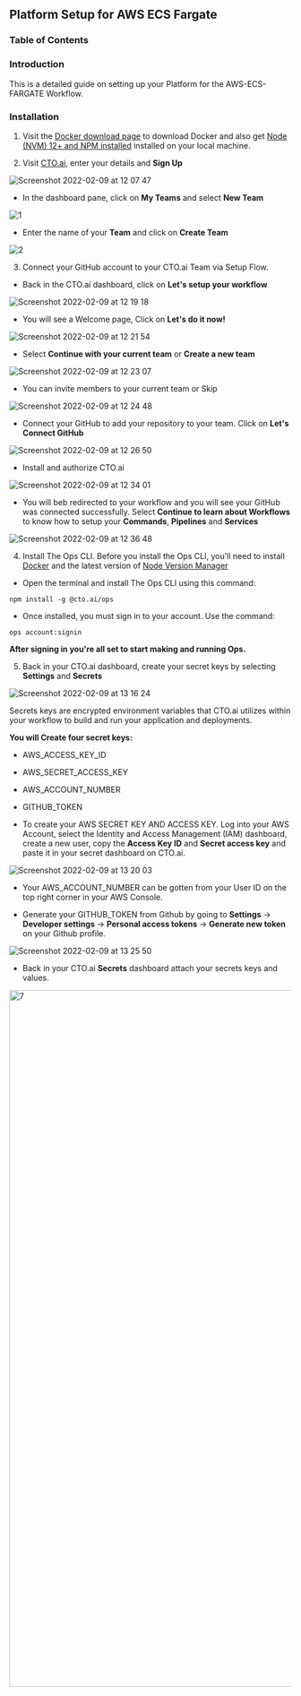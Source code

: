 ## Platform Setup for AWS ECS Fargate 


### Table of Contents



### Introduction 

This is a detailed guide on setting up your Platform for the AWS-ECS-FARGATE Workflow.

### Installation 

1. Visit the [Docker download page](https://docs.docker.com/get-docker/) to download Docker and also get [Node (NVM) 12+ and NPM installed](https://www.sitepoint.com/quick-tip-multiple-versions-node-nvm/) installed on your local machine. 

2. Visit [CTO.ai](https://cto.ai/auth/realms/ops/protocol/openid-connect/registrations?client_id=www&redirect_uri=https://cto.ai/questions&response_mode=fragment&response_type=code&scope=openid&nonce=a1d72c6b-a16f-4d85-88c1-84412cfaff97), enter your details and **Sign Up**

![Screenshot 2022-02-09 at 12 07 47](https://user-images.githubusercontent.com/24816990/153186439-0d438b33-fd30-4fc7-b36a-81a613982da1.png)

- In the dashboard pane, click on **My Teams** and select **New Team**

![1](https://user-images.githubusercontent.com/24816990/153188688-180c8765-e274-430f-9446-9a8c00a540f3.png)

- Enter the name of your **Team** and click on **Create Team**

![2](https://user-images.githubusercontent.com/24816990/153189225-846588e3-88bb-4604-9eea-52c0f9b5ef8b.png)



3. Connect your GitHub account to your CTO.ai Team via Setup Flow. 

- Back in the CTO.ai dashboard, click on **Let's setup your workflow**


![Screenshot 2022-02-09 at 12 19 18](https://user-images.githubusercontent.com/24816990/153189950-6ea67dd1-d401-48d1-a256-8942e3d1be83.png)


- You will see a Welcome page, Click on **Let's do it now!** 

![Screenshot 2022-02-09 at 12 21 54](https://user-images.githubusercontent.com/24816990/153190213-483c0629-9aa8-4f1b-b645-a8dfa49439c5.png)


- Select **Continue with your current team** or **Create a new team**

![Screenshot 2022-02-09 at 12 23 07](https://user-images.githubusercontent.com/24816990/153190483-bf3f3bd2-7e78-41e7-a885-fdb538ab5f27.png)


- You can invite members to your current team or Skip 

![Screenshot 2022-02-09 at 12 24 48](https://user-images.githubusercontent.com/24816990/153190810-c65bb157-369f-46e3-8883-6d6d362bba18.png)


- Connect your GitHub to add your repository to your team. Click on **Let's Connect GitHub**

![Screenshot 2022-02-09 at 12 26 50](https://user-images.githubusercontent.com/24816990/153191100-b096ba4b-83e0-41b9-bb14-8a40c00c489c.png)


- Install and authorize CTO.ai


![Screenshot 2022-02-09 at 12 34 01](https://user-images.githubusercontent.com/24816990/153192060-238ac84f-d441-46b3-85e6-5a1b8c79fcba.png)


- You will beb redirected to your workflow and you will see your GitHub was connected successfully. Select **Continue to learn about Workflows** to know how to setup your **Commands**, **Pipelines** and **Services**

![Screenshot 2022-02-09 at 12 36 48](https://user-images.githubusercontent.com/24816990/153192419-de8b0f67-3d3a-45c7-81c1-6332d9c947a8.png)


4. Install The Ops CLI. Before you install the Ops CLI, you'll need to install [Docker](https://docs.docker.com/get-docker/) and the latest version of [Node Version Manager](https://github.com/nvm-sh/nvm)

- Open the terminal and install The Ops CLI using this command:

```
npm install -g @cto.ai/ops
```

- Once installed, you must sign in to your account. Use the command:

```
ops account:signin
```

**After signing in you're all set to start making and running Ops.**

5. Back in your CTO.ai dashboard, create your secret keys by selecting **Settings** and **Secrets**

![Screenshot 2022-02-09 at 13 16 24](https://user-images.githubusercontent.com/24816990/153199366-0550c6fb-d323-439d-bd5e-d99c055b18c7.png)

Secrets keys are encrypted environment variables that CTO.ai utilizes within your workflow to build and run your application and deployments.


**You will Create four secret keys:**

- AWS_ACCESS_KEY_ID 
- AWS_SECRET_ACCESS_KEY 
- AWS_ACCOUNT_NUMBER 
- GITHUB_TOKEN

- To create your AWS SECRET KEY AND ACCESS KEY. Log into your AWS Account, select the Identity and Access Management (IAM) dashboard, create a new user, copy the **Access Key ID** and **Secret access key** and paste it in your secret dashboard on CTO.ai.

![Screenshot 2022-02-09 at 13 20 03](https://user-images.githubusercontent.com/24816990/153200076-39dca835-be19-42d5-8d73-e58baddfeeae.png)

- Your AWS_ACCOUNT_NUMBER can be gotten from your User ID on the top right corner in your AWS Console. 


- Generate your GITHUB_TOKEN from Github by going to **Settings** → **Developer settings** → **Personal access tokens** → **Generate new token** on your Github profile.

![Screenshot 2022-02-09 at 13 25 50](https://user-images.githubusercontent.com/24816990/153200773-ed6683f3-0e8c-4dbb-a96a-aba18fcb6c79.png)


- Back in your CTO.ai **Secrets** dashboard attach your secrets keys and values. 

<img width="1244" alt="7" src="https://user-images.githubusercontent.com/24816990/152702777-d7304962-74a9-41ef-8c41-6f8e5a01eb5f.png">
